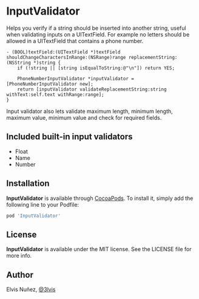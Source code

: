 # InputValidator

Helps you verify if a string should be inserted into another string, useful when validating inputs on a UITextField. For example no letters should be allowed in a UITextField that contains a phone number.

```objc
- (BOOL)textField:(UITextField *)textField shouldChangeCharactersInRange:(NSRange)range replacementString:(NSString *)string {
    if (!string || [string isEqualToString:@"\n"]) return YES;

    PhoneNumberInputValidator *inputValidator = [PhoneNumberInputValidator new];
    return [inputValidator validateReplacementString:string withText:self.text withRange:range];
}
```

Input validator also lets validate maximum length, minimum length, maximum value, minimum value and check for required fields.

## Included built-in input validators

- Float
- Name
- Number

## Installation

**InputValidator** is available through [CocoaPods](http://cocoapods.org). To install
it, simply add the following line to your Podfile:

```ruby
pod 'InputValidator'
```

## License

**InputValidator** is available under the MIT license. See the LICENSE file for more info.

## Author

Elvis Nuñez, [@3lvis](https://twitter.com/3lvis)
